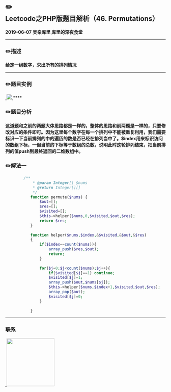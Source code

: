 ## :pencil2:Leetcode之PHP版题目解析（46. Permutations）
**2019-06-07 吴亲库里 库里的深夜食堂**
****
### :pencil2:描述
**给定一组数字，求出所有的排列情况**
****
### :pencil2:题目实例
<a href="https://github.com/wuqinqiang/">
​    <img src="https://github.com/wuqinqiang/Lettcode-php/blob/master/images/46.png">
</a> 
****

### :pencil2:题目分析
**这道题和之前的两题大体思路都是一样的，整体的思路和前两题是一样的，只要修改对应的条件即可。因为这里每个数字在每一个排列中不能被重复利用，我们需要标识一下当前排列的中的遍历的数是否已经在排列当中了。$index用来标识访问的数组下标，一但当前的下标等于数组的总数，说明此时这轮排列结束，把当前排列的值push到最终返回的二维数组中。**
### :pencil2:解法一
```php
        /**
            * @param Integer[] $nums
            * @return Integer[][]
            */
           function permute($nums) {
               $out=[];
               $res=[];
               $visited=[];
               $this->helper($nums,0,$visited,$out,$res);
               return $res;
           }
           
           function helper($nums,$index,&$visited,&$out,&$res)
           {
               if($index==count($nums)){
                   array_push($res,$out);
                   return;
               } 
               
               for($j=0;$j<count($nums);$j++){
                   if($visited[$j]==1) continue;
                   $visited[$j]=1;
                   array_push($out,$nums[$j]);
                   $this->helper($nums,$index+1,$visited,$out,$res);
                   array_pop($out);
                   $visited[$j]=0;
               }
               
           }
```
****

### 联系

<a href="https://github.com/wuqinqiang/">
​    <img src="https://github.com/wuqinqiang/Lettcode-php/blob/master/qrcode_for_gh_c194f9d4cdb1_430.jpg" width="150px" height="150px">
</a> 
   
    
    
    

